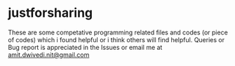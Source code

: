 # justforsharing
These are some competative programming related files and codes (or piece of codes) 
which i found helpful or i think others will find helpful.
Queries or Bug report is appreciated in the Issues or email me at amit.dwivedi.nit@gmail.com
